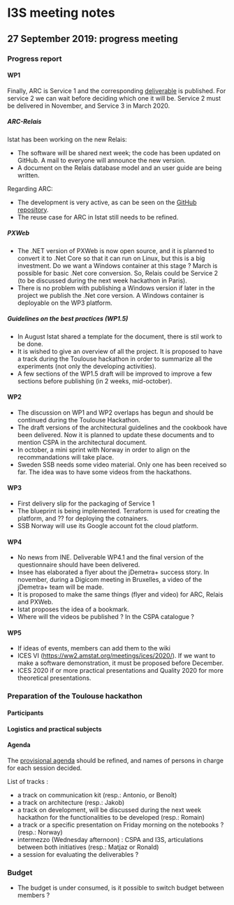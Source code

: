 # I3S meeting notes

## 27 September 2019: progress meeting


### Progress report

#### WP1

Finally, ARC is Service 1 and the corresponding [deliverable](https://ec.europa.eu/eurostat/cros/content/i3s-d121-service-1_en) is published. For service 2 we can wait before deciding which one it will be. Service 2 must be delivered in November, and Service 3 in March 2020.

##### ARC-Relais

Istat has been working on the new Relais:

* The software will be shared next week; the code has been updated on GitHub. A mail to everyone will announce the new version.
* A document on the Relais database model and an user guide are being written.

Regarding ARC:

* The development is very active, as can be seen on the [GitHub repository](https://github.com/InseeFr/ARC).
* The reuse case for ARC in Istat still needs to be refined.

##### PXWeb

* The .NET version of PXWeb is now open source, and it is planned to convert it to .Net Core so that it can run on Linux, but this is a big investment. Do we want a Windows container at this stage ? March is possible for basic .Net core conversion. So, Relais could be Service 2 (to be discussed during the next week hackathon in Paris).
* There is no problem with publishing a Windows version if later in the project we publish the .Net core version.
A Windows container is deployable on the WP3 platform.


##### Guidelines on the best practices (WP1.5)

* In August Istat shared a template for the document, there is stil work to be done.
* It is wished to give an overview of all the project. It is proposed to have a track during the Toulouse hackathon in order to summarize all the experiments (not only the developing activities).
* A few sections of the WP1.5 draft will be improved to improve a few sections before publishing (in 2 weeks, mid-october).

#### WP2

* The discussion on WP1 and WP2 overlaps has begun and should be continued during the Toulouse Hackathon.
* The draft versions of the architectural guidelines and the cookbook have been delivered. Now it is planned to update these documents and to mention CSPA in the architectural document.
* In october, a mini sprint with Norway in order to align on the recommandations will take place.
* Sweden SSB needs some video material. Only one has been received so far. The idea was to have some videos from the hackathons.

#### WP3

* First delivery slip for the packaging of Service 1
* The blueprint is being implemented. Terraform is used for creating the platform, and ?? for deploying the cotnainers.
* SSB Norway will use its Google account fot the cloud platform.

#### WP4

* No news from INE. Deliverable WP4.1 and the final version of the questionnaire should have been delivered.
* Insee has elaborated a flyer about the jDemetra+ success story. In november, during a Digicom meeting in Bruxelles, a video of the jDemetra+ team will be made.
* It is proposed to make the same things (flyer and video) for ARC, Relais and PXWeb.
* Istat proposes the idea of a bookmark.
* Where will the videos be published ? In the CSPA catalogue ?

#### WP5

* If ideas of events, members can add them to the wiki
* ICES VI (https://ww2.amstat.org/meetings/ices/2020/). If we want to make a software demonstration, it must be proposed before December.
* ICES 2020 if or more practical presentations and Quality 2020 for more theoretical presentations.

### Preparation of the Toulouse hackathon

#### Participants


#### Logistics and practical subjects



#### Agenda

The [provisional agenda](../toulouse-hackathon/agenda.md) should be refined, and names of persons in charge for each session decided.

List of tracks :
* a track on communication kit (resp.: Antonio, or Benoît)
* a track on architecture (resp.:  Jakob)
* a track on development, will be discussed during the next week hackathon for the functionalities to be developed (resp.:  Romain)
* a track or a specific presentation on Friday morning on the notebooks ? (resp.: Norway)
* intermezzo (Wednesday afternoon) : CSPA and I3S, articulations between both initiatives (resp.: Matjaz or Ronald)
* a session for evaluating the deliverables ?

### Budget

* The budget is under consumed, is it possible to switch budget between members ?
